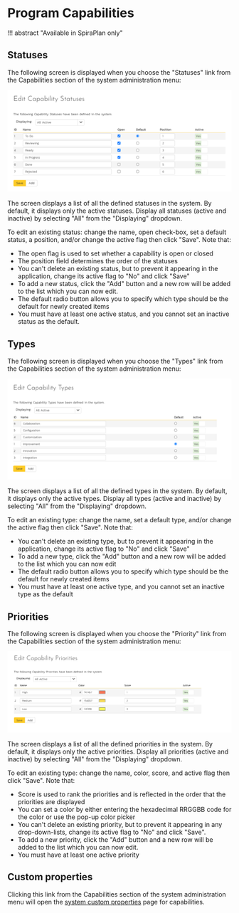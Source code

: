 # Program Capabilities
!!! abstract "Available in SpiraPlan only"

## Statuses
The following screen is displayed when you choose the "Statuses" link from the Capabilities section of the system administration menu:

![](img/system-program-capabilities-02.png)

The screen displays a list of all the defined statuses in the system. By default, it displays only the active statuses. Display all statuses (active and inactive) by selecting "All" from the "Displaying" dropdown.

To edit an existing status: change the name, open check-box, set a default status, a position, and/or change the active flag then click "Save". Note that:

- The open flag is used to set whether a capability is open or closed
- The position field determines the order of the statuses
- You can't delete an existing status, but to prevent it appearing in the application, change its active flag to "No" and click "Save"
- To add a new status, click the "Add" button and a new row will be added to the list which you can now edit.
- The default radio button allows you to specify which type should be the default for newly created items 
- You must have at least one active status, and you cannot set an inactive status as the default.


## Types
The following screen is displayed when you choose the "Types" link from the Capabilities section of the system administration menu:

![](img/system-program-capabilities-01.png)

The screen displays a list of all the defined types in the system. By default, it displays only the active types. Display all types (active and inactive) by selecting "All" from the "Displaying" dropdown.

To edit an existing type: change the name, set a default type, and/or change the active flag then click "Save". Note that:

- You can't delete an existing type, but to prevent it appearing in the application, change its active flag to "No" and click "Save"
- To add a new type, click the "Add" button and a new row will be added to the list which you can now edit
- The default radio button allows you to specify which type should be the default for newly created items 
- You must have at least one active type, and you cannot set an inactive type as the default


## Priorities
The following screen is displayed when you choose the "Priority" link from the Capabilities section of the system administration menu:

![](img/system-program-capabilities-03.png)


The screen displays a list of all the defined priorities in the system. By default, it displays only the active priorities. Display all priorities (active and inactive) by selecting "All" from the "Displaying" dropdown.

To edit an existing type: change the name, color, score, and active flag then click "Save". Note that:

- Score is used to rank the priorities and is reflected in the order that the priorities are displayed
- You can set a color by either entering the hexadecimal RRGGBB code for the color or use the pop-up color picker
- You can't delete an existing priority, but to prevent it appearing in any drop-down-lists, change its active flag to "No" and click "Save". 
- To add a new priority, click the "Add" button and a new row will be added to the list which you can now edit.
- You must have at least one active priority


## Custom properties
Clicking this link from the Capabilities section of the system administration menu will open the [system custom properties](System-Custom-Properties.md) page for capabilities.